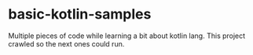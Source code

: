 # basic-kotlin-samples
Multiple pieces of code while learning a bit about kotlin lang. This project crawled so the next ones could run.
